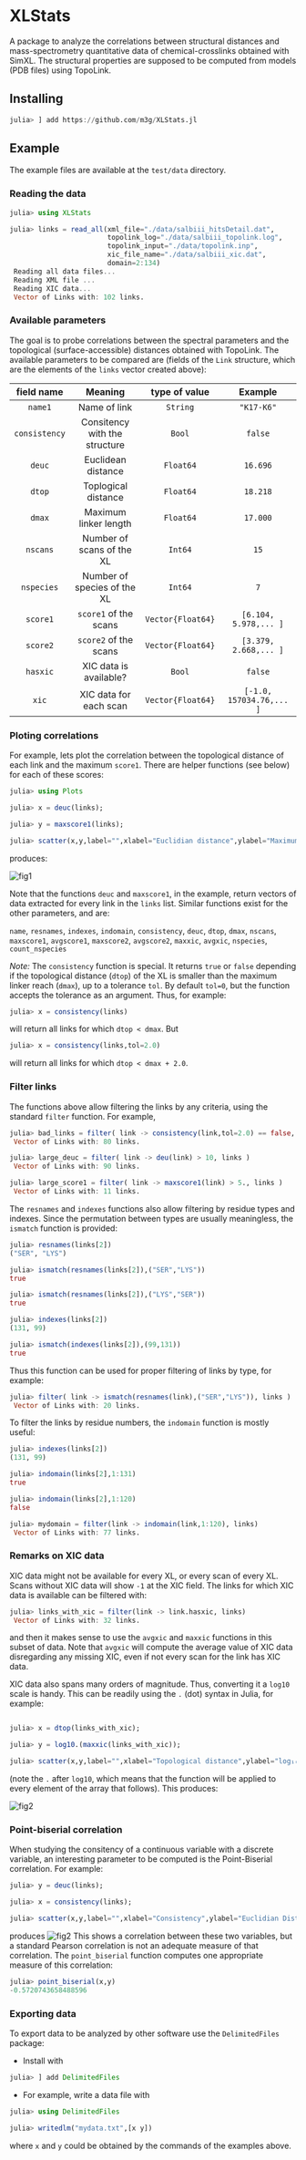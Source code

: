 # XLStats

A package to analyze the correlations between structural distances and mass-spectrometry quantitative data of chemical-crosslinks obtained with SimXL. The structural properties are supposed to be computed from models (PDB files) using TopoLink.

## Installing

```julia
julia> ] add https://github.com/m3g/XLStats.jl
```

## Example

The example files are available at the `test/data` directory. 

### Reading the data

```julia
julia> using XLStats

julia> links = read_all(xml_file="./data/salbiii_hitsDetail.dat",
                        topolink_log="./data/salbiii_topolink.log",
                        topolink_input="./data/topolink.inp",
                        xic_file_name="./data/salbiii_xic.dat",
                        domain=2:134)
 Reading all data files... 
 Reading XML file ... 
 Reading XIC data... 
 Vector of Links with: 102 links.
```

### Available parameters

The goal is to probe correlations between the spectral parameters and the topological (surface-accessible) distances obtained with TopoLink. The available parameters to be compared are (fields of the `Link` structure, which are the elements of the `links` vector created above):

| field name    | Meaning                       | type of value     | Example                   |
|:-------------:|:-----------------------------:|:-----------------:|:-------------------------:|
| `name1`       | Name of link                  | `String`          | `"K17-K6"`                |
| `consistency` | Consitency with the structure | `Bool`            | `false`                   |
| `deuc`        | Euclidean distance            | `Float64`         | `16.696`                  |
| `dtop`        | Toplogical distance           | `Float64`         | `18.218`                  |
| `dmax`        | Maximum linker length         | `Float64`         | `17.000`                  |
| `nscans`      | Number of scans of the XL     | `Int64`           | `15`                      |
| `nspecies`    | Number of species of the XL   | `Int64`           | `7`                       |
| `score1`      | `score1` of the scans         | `Vector{Float64}` | `[6.104, 5.978,... ]`     |
| `score2`      | `score2` of the scans         | `Vector{Float64}` | `[3.379, 2.668,... ]`     |
| `hasxic`      |  XIC data is available?       | `Bool`            | `false`                   |
| `xic`         | XIC data for each scan        | `Vector{Float64}` | `[-1.0, 157034.76,... ]`  |

### Ploting correlations

For example, lets plot the correlation between the topological distance of each link and the maximum `score1`. There are helper functions (see below) for each of these scores:

```julia
julia> using Plots

julia> x = deuc(links);

julia> y = maxscore1(links);

julia> scatter(x,y,label="",xlabel="Euclidian distance",ylabel="Maximum score1")

```
produces:

![fig1](./test/plots/score1_vs_deuc.png)

Note that the functions `deuc` and `maxscore1`, in the example, return vectors of data extracted for every link in the `links` list. Similar functions exist for the other parameters, and are:

`name`, `resnames`, `indexes`, `indomain`,
`consistency`, `deuc`, `dtop`, `dmax`, `nscans`,
`maxscore1`, `avgscore1`, `maxscore2`, `avgscore2`, `maxxic`, `avgxic`, `nspecies`, `count_nspecies`

*Note:* The `consistency` function is special. It returns `true` or `false` depending if the topological distance (`dtop`) of the XL is smaller than the maximum linker reach (`dmax`), up to a tolerance `tol`. By default `tol=0`, but the function accepts the tolerance as an argument. Thus, for example:  

```julia
julia> x = consistency(links)
```
will return all links for which `dtop < dmax`. But  
```julia
julia> x = consistency(links,tol=2.0)
```
will return all links for which `dtop < dmax + 2.0`.

### Filter links

The functions above allow filtering the links by any criteria, using the standard `filter` function. For example,

```julia
julia> bad_links = filter( link -> consistency(link,tol=2.0) == false, links )
 Vector of Links with: 80 links.

julia> large_deuc = filter( link -> deu(link) > 10, links )
 Vector of Links with: 90 links.

julia> large_score1 = filter( link -> maxscore1(link) > 5., links )
 Vector of Links with: 11 links.

```

The `resnames` and `indexes` functions also allow filtering by residue types and indexes. 
Since the permutation between types are usually meaningless, the `ismatch` function is provided:

```julia
julia> resnames(links[2])
("SER", "LYS")

julia> ismatch(resnames(links[2]),("SER","LYS"))
true

julia> ismatch(resnames(links[2]),("LYS","SER"))
true

julia> indexes(links[2])
(131, 99)

julia> ismatch(indexes(links[2]),(99,131))
true
```
Thus this function can be used for proper filtering of links by type, for example:

```julia
julia> filter( link -> ismatch(resnames(link),("SER","LYS")), links )
 Vector of Links with: 20 links.
```

To filter the links by residue numbers, the `indomain` function is mostly useful:
```julia
julia> indexes(links[2])
(131, 99)

julia> indomain(links[2],1:131)
true

julia> indomain(links[2],1:120)
false

julia> mydomain = filter(link -> indomain(link,1:120), links)
 Vector of Links with: 77 links.
```

### Remarks on XIC data

XIC data might not be available for every XL, or every scan of every XL. Scans without XIC data will show `-1` at the XIC field. The links for which XIC data is available can be filtered with:

```julia
julia> links_with_xic = filter(link -> link.hasxic, links)
 Vector of Links with: 32 links.

```

and then it makes sense to use the `avgxic` and `maxxic` functions in this subset of data. Note that `avgxic` will compute the average value of XIC data disregarding any missing XIC, even if not every scan for the link has XIC data. 

XIC data also spans many orders of magnitude. Thus, converting it a `log10` scale is handy. This can be readily using the `.` (dot) syntax in Julia, for example:

```julia

julia> x = dtop(links_with_xic);

julia> y = log10.(maxxic(links_with_xic));

julia> scatter(x,y,label="",xlabel="Topological distance",ylabel="log₁₀(maxxic)")

```

(note the `.` after `log10`, which means that the function will be applied to every element of the array that follows). 
This produces:

![fig2](./test/plots/logmxic_vs_top.png)

### Point-biserial correlation

When studying the consitency of a continuous variable with a discrete variable, an interesting parameter to be computed is the Point-Biserial correlation. For example:
```julia
julia> y = deuc(links);

julia> x = consistency(links);

julia> scatter(x,y,label="",xlabel="Consistency",ylabel="Euclidian Distance",xlims=[-0.5,1.5])
```
produces
![fig2](./test/plots/pbs.png)
This shows a correlation between these two variables, but a standard Pearson correlation is not an adequate measure of that correlation. The `point_biserial` function computes one appropriate measure of this correlation:
```julia
julia> point_biserial(x,y)
-0.5720743658488596
```

### Exporting data 

To export data to be analyzed by other software use the `DelimitedFiles` package:

- Install with
```julia
julia> ] add DelimitedFiles
```

- For example, write a data file with
```julia
julia> using DelimitedFiles

julia> writedlm("mydata.txt",[x y])
```

where `x` and `y` could be obtained by the commands of the examples above.

















